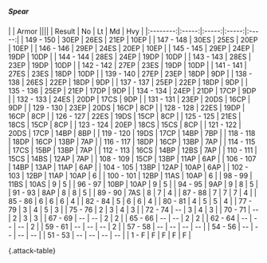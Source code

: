 ##### Spear

|      |   Armor   ||||
|   Result   |   No   |   Lt   |   Md   |   Hvy   |
|:--------:|:-----:|:-----:|:-----:|:-----:|
| 149 - 150 | 30EP | 26ES | 21EP | 10EP |
| 147 - 148 | 30ES | 25ES | 20EP | 10EP |
| 146 - 146 | 29EP | 24ES | 20EP | 10EP |
| 145 - 145 | 29EP | 24EP | 19DP | 10DP |
| 144 - 144 | 28ES | 24EP | 19DP | 10DP |
| 143 - 143 | 28ES | 23EP | 19DP | 10DP |
| 142 - 142 | 27EP | 23ES | 19DP | 10DP |
| 141 - 141 | 27ES | 23ES | 18DP | 10DP |
| 139 - 140 | 27EP | 23EP | 18DP | 9DP |
| 138 - 138 | 26ES | 22EP | 18DP | 9DP |
| 137 - 137 | 25EP | 22EP | 18DP | 9DP |
| 135 - 136 | 25EP | 21EP | 17DP | 9DP |
| 134 - 134 | 24EP | 21DP | 17CP | 9DP |
| 132 - 133 | 24ES | 20DP | 17CS | 9DP |
| 131 - 131 | 23EP | 20DS | 16CP | 9DP |
| 129 - 130 | 23EP | 20DS | 16CP | 8CP |
| 128 - 128 | 22ES | 19DP | 16CP | 8CP |
| 126 - 127 | 22ES | 19DS | 15CP | 8CP |
| 125 - 125 | 21ES | 18CS | 15CP | 8CP |
| 123 - 124 | 20EP | 18CS | 15CS | 8CP |
| 121 - 122 | 20DS | 17CP | 14BP | 8BP |
| 119 - 120 | 19DS | 17CP | 14BP | 7BP |
| 118 - 118 | 18DP | 16CP | 13BP | 7AP |
| 116 - 117 | 18DP | 16CP | 13BP | 7AP |
| 114 - 115 | 17CS | 15BP | 13BP | 7AP |
| 112 - 113 | 16CS | 14BP | 12BS | 7AP |
| 110 - 111 | 15CS | 14BS | 12AP | 7AP |
| 108 - 109 | 15CP | 13BP | 11AP | 6AP |
| 106 - 107 | 14BP | 13AP | 11AP | 6AP |
| 104 - 105 | 13BP | 12AP | 10AP | 6AP |
| 102 - 103 | 12BP | 11AP | 10AP | 6 |
| 100 - 101 | 12BP | 11AS | 10AP | 6 |
| 98 - 99 | 11BS | 10AS | 9 | 5 |
| 96 - 97 | 10BP | 10AP | 9 | 5 |
| 94 - 95 | 9AP | 9 | 8 | 5 |
| 91 - 93 | 8AP | 8 | 8 | 5 |
| 89 - 90 | 7AS | 8 | 7 | 4 |
| 87 - 88 | 7 | 7 | 7 | 4 |
| 85 - 86 | 6 | 6 | 6 | 4 |
| 82 - 84 | 5 | 6 | 6 | 4 |
| 80 - 81 | 4 | 5 | 5 | 4 |
| 77 - 79 | 3 | 4 | 5 | 3 |
| 75 - 76 | 2 | 3 | 4 | 3 |
| 72 - 74 | --  | 3 | 4 | 3 |
| 70 - 71 | --  | 2 | 3 | 3 |
| 67 - 69 | --  | --  | 2 | 2 |
| 65 - 66 | --  | --  | 2 | 2 |
| 62 - 64 | --  | --  | --  | 2 |
| 59 - 61 | --  | --  | --  | 2 |
| 57 - 58 | --  | --  | --  | --  |
| 54 - 56 | --  | --  | --  | --  |
| 51 - 53 | --  | --  | --  | --  |
| 1 - F | F | F | F | F |

{.attack-table}
